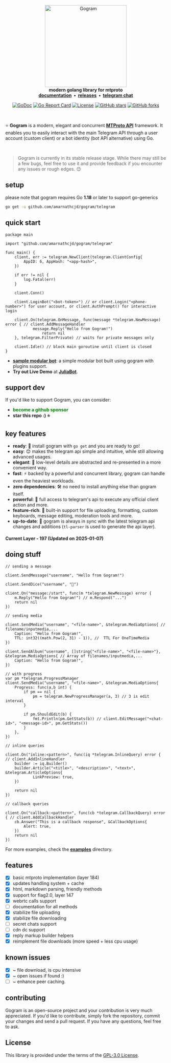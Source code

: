 <p align="center">
    <a href="https://github.com/amarnathcjd/gogram">
        <img src="https://i.imgur.com/RE1M0sM.png" alt="Gogram" width="256">
    </a>
    <br>
    <b>modern golang library for mtproto</b>
    <br>
    <b>
    <a href="https://gogramdoc.vercel.app">documentation</a>
    &nbsp;•&nbsp;
    <a href="https://github.com/amarnathcjd/gogram/releases">releases</a>
    &nbsp;•&nbsp;
    <a href="https://t.me/rosexchat">telegram chat</a>
    </b>
</p>

<div align='center'>
	
[![GoDoc](https://godoc.org/github.com/amarnathcjd/gogram?status.svg)](https://godoc.org/github.com/amarnathcjd/gogram)
[![Go Report Card](https://goreportcard.com/badge/github.com/amarnathcjd/gogram)](https://goreportcard.com/report/github.com/amarnathcjd/gogram)
[![License](https://img.shields.io/github/license/amarnathcjd/gogram.svg)](https://img.shields.io/github/license/amarnathcjd/gogram.svg)
[![GitHub stars](https://img.shields.io/github/stars/amarnathcjd/gogram.svg?style=social&label=Stars)](https://img.shields.io/github/stars/amarnathcjd/gogram.svg?style=social&label=Stars)
[![GitHub forks](https://img.shields.io/github/forks/amarnathcjd/gogram.svg?style=social&label=Fork)](https://img.shields.io/github/forks/amarnathcjd/gogram.svg?style=social&label=Fork)

</div>


<br>

<p>⭐️ <b>Gogram</b> is a modern, elegant and concurrent <b><a href='https://core.telegram.org/api'>MTProto API</a></b>
framework. It enables you to easily interact with the main Telegram API through a user account (custom client) or a bot
identity (bot API alternative) using Go.</p>
<br>

> Gogram is currently in its stable release stage. While there may still be a few bugs, feel free to use it and provide feedback if you encounter any issues or rough edges. 😊

## setup

<p>please note that gogram requires Go <b>1.18</b> or later to support go-generics</p>

```bash
go get -u github.com/amarnathcjd/gogram/telegram
```

## quick start

```golang
package main

import "github.com/amarnathcjd/gogram/telegram"

func main() {
	client, err := telegram.NewClient(telegram.ClientConfig{
		AppID: 6, AppHash: "<app-hash>",
	})

	if err != nil {
		log.Fatal(err)
	}

	client.Conn()

	client.LoginBot("<bot-token>") // or client.Login("<phone-number>") for user account, or client.AuthPrompt() for interactive login

	client.On(telegram.OnMessage, func(message *telegram.NewMessage) error { // client.AddMessageHandler
			message.Reply("Hello from Gogram!")
        		return nil
	}, telegram.FilterPrivate) // waits for private messages only

	client.Idle() // block main goroutine until client is closed
}
```

- **[sample modular bot](https://github.com/AmarnathCJD/JuliaBot.git)**: a simple modular bot built using gogram with plugins support.
- **Try out Live Demo** at **[JuliaBot](https://t.me/rustyDbot)**. 

## support dev

If you'd like to support Gogram, you can consider:

- <b><a href="https://github.com/sponsors/amarnathcjd" style="text-decoration: none; color: green;">become a github sponsor</a></b>
- <b>star this repo :) ⭐</b>

## key features

<ul>
  <li><strong>ready</strong>: 🚀 install gogram with <code>go get</code> and you are ready to go!</li>
  <li><strong>easy</strong>: 😊 makes the telegram api simple and intuitive, while still allowing advanced usages.</li>
  <li><strong>elegant</strong>: 💎 low-level details are abstracted and re-presented in a more convenient way.</li>
  <li><strong>fast</strong>: ⚡ backed by a powerful and concurrent library, gogram can handle even the heaviest workloads.</li>
  <li><strong>zero dependencies</strong>: 🛠️ no need to install anything else than gogram itself.</li>
  <li><strong>powerful</strong>: 💪 full access to telegram's api to execute any official client action and more.</li>
  <li><strong>feature-rich</strong>: 🌟 built-in support for file uploading, formatting, custom keyboards, message editing, moderation tools and more.</li>
  <li><strong>up-to-date</strong>: 🔄 gogram is always in sync with the latest telegram api changes and additions (<code>tl-parser</code> is used to generate the api layer).</li>
</ul>

#### Current Layer - **197** (Updated on 2025-01-07)

## doing stuff

```golang
// sending a message

client.SendMessage("username", "Hello from Gogram!")

client.SendDice("username", "🎲")

client.On("message:/start", func(m *telegram.NewMessage) error {
    m.Reply("Hello from Gogram!") // m.Respond("...")
    return nil
})
```

```golang
// sending media

client.SendMedia("username", "<file-name>", &telegram.MediaOptions{ // filename/inputmedia,...
    Caption: "Hello from Gogram!",
    TTL: int32((math.Pow(2, 31) - 1)), //  TTL For OneTimeMedia
})

client.SendAlbum("username", []string{"<file-name>", "<file-name>"}, &telegram.MediaOptions{ // Array of filenames/inputmedia,...
    Caption: "Hello from Gogram!",
})

// with progress
var pm *telegram.ProgressManager
client.SendMedia("username", "<file-name>", &telegram.MediaOptions{
    Progress: func(a,b int) {
        if pm == nil {
            pm = telegram.NewProgressManager(a, 3) // 3 is edit interval
        }

        if pm.ShouldEdit(b) {
            fmt.Println(pm.GetStats(b)) // client.EditMessage("<chat-id>", "<message-id>", pm.GetStats())
        }
    },
})
```

```golang
// inline queries

client.On("inline:<pattern>", func(iq *telegram.InlineQuery) error { // client.AddInlineHandler
	builder := iq.Builder()
	builder.Article("<title>", "<description>", "<text>", &telegram.ArticleOptions{
			LinkPreview: true,
	})

	return nil
})
```

```golang
// callback queries

client.On("callback:<pattern>", func(cb *telegram.CallbackQuery) error { // client.AddCallbackHandler
    cb.Answer("This is a callback response", &CallbackOptions{
		Alert: true,
	})
    return nil
})
```

For more examples, check the **[examples](examples)** directory.

## features

- [x] basic mtproto implementation (layer 184)
- [x] updates handling system + cache
- [x] html, markdown parsing, friendly methods
- [x] support for flag2.0, layer 147
- [x] webrtc calls support
- [ ] documentation for all methods
- [x] stabilize file uploading
- [x] stabilize file downloading
- [ ] secret chats support
- [ ] cdn dc support
- [x] reply markup builder helpers
- [x] reimplement file downloads (more speed + less cpu usage)

## known issues

- [x] ~ file download, is cpu intensive
- [x] ~ open issues if found :)
- [ ] ~ enhance peer caching.

## contributing

Gogram is an open-source project and your contribution is very much appreciated. If you'd like to contribute, simply fork the repository, commit your changes and send a pull request. If you have any questions, feel free to ask.

## License

This library is provided under the terms of the [GPL-3.0 License](LICENSE).
